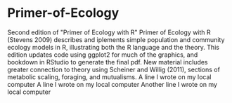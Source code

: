 # Primer-of-Ecology
Second edition of "Primer of Ecology with R"
Primer of Ecology with R (Stevens 2009) describes and iplements simple population and community ecology models in R, illustrating both the R language and the theory. This edition updates code using ggplot2 for much of the graphics, and bookdown in RStudio to generate the final pdf. 
New material includes greater connection to theory using Scheiner and Willig (2011), sections of metabolic scaling, foraging, and mutualisms.
A line I wrote on my local computer
A line I wrote on my local computer
Another line I wrote on my local computer
